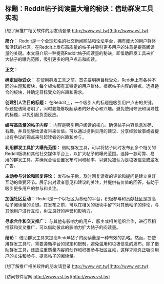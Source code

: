 ## **标题：Reddit帖子阅读量大增的秘诀：借助群发工具实现**

[想了解推广相关软件的朋友请登录 http://www.vst.tw](http://www.vst.tw)

**简介：**
Reddit是一个全球知名的社交新闻网站和论坛平台，拥有庞大的用户群体和活跃的社区。在Reddit上发布高质量的帖子并吸引更多用户的注意是提高阅读量的关键。本文将介绍一种提高Reddit帖子阅读量的秘诀，即借助群发工具来扩大帖子的曝光范围，吸引更多的用户点击和阅读。

**正文：**

**确定目标受众：**
在使用群发工具之前，首先要明确目标受众。Reddit上有各种不同的主题和板块，每个板块都有其特定的用户群体。根据帖子内容的特点，选择适合的板块，并确定目标受众的兴趣和需求。

**创建引人注目的标题：**
在Reddit上，一个吸引人的标题是吸引用户点击的关键。标题应该简洁明了，同时要能够唤起读者的好奇心和兴趣。避免使用夸张和误导性的标题，以免引起负面反应。

**编写高质量的帖子内容：**
内容是吸引用户阅读的核心。确保帖子内容信息准确、有趣，并且能够给读者带来价值。可以通过提供实用的建议、分享经验故事或者提出有争议的观点来引起读者的兴趣和参与。

**利用群发工具扩大曝光范围：**
借助群发工具，可以将帖子同时发布到多个相关的Reddit板块和其他社交媒体平台上，以扩大帖子的曝光范围。选择一款可靠、易用的群发工具，并确保合理设置发布时间和频率，以避免被认为是垃圾信息或滥发广告。

**主动参与讨论和回复评论：**
发布帖子后，及时回复读者的评论和提问是建立良好互动的重要环节。展示出对读者意见和建议的关注，并提供有价值的回答，有助于吸引更多用户的参与和关注。

**加强社区互动：**
Reddit是一个以社区为基础的平台，积极参与和贡献社区是提高帖子阅读量的关键。在发布之前，可以在相关的板块中留下对其他帖子的评论，与其他用户进行互动，树立良好的声誉和影响力。

**寻求合作和交叉推广：**
与其他有影响力的用户、版主或相关组织合作，进行互相推荐和交叉推广，可以借助彼此的影响力扩大帖子的阅读量。

**结论：**
借助群发工具来提高Reddit帖子的阅读量是一种有效的策略。然而，在使用群发工具时，需要遵循平台的规定和限制，避免滥用和垃圾信息的发布。除了借助群发工具，还应注重质量内容的创作和积极参与社区互动，这样才能真正吸引用户的关注和参与，提高帖子的阅读量。

[想了解推广相关软件的朋友请登录 http://www.vst.tw](http://www.vst.tw)


[访问软件官网 http://www.vst.tw](http://www.vst.tw)

